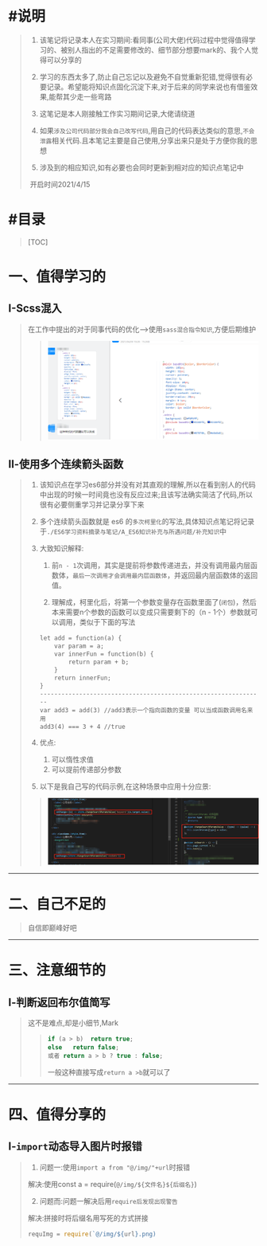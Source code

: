 # #说明

>1. 该笔记将记录本人在实习期间:看同事(公司大佬)代码过程中觉得值得学习的、被别人指出的不足需要修改的、细节部分想要mark的、我个人觉得可以分享的
>
>2. 学习的东西太多了,防止自己忘记以及避免不自觉重新犯错,觉得很有必要记录。希望能将知识点固化沉淀下来,对于后来的同学来说也有借鉴效果,能帮其少走一些弯路
>
>3. 这笔记是本人刚接触工作实习期间记录,大佬请绕道
>
>4. 如果`涉及公司代码部分我会自己改写代码`,用自己的代码表达类似的意思,`不会泄露`相关代码.且本笔记主要是自己使用,分享出来只是处于方便你我的思想
>
>5. 涉及到的相应知识,如有必要也会同时更新到相对应的知识点笔记中
>
>   ​																开启时间2021/4/15

# #目录

>[TOC]

# 一、值得学习的

## Ⅰ-Scss混入

>在工作中提出的对于同事代码的优化-->使用`sass混合指令知识`,方便后期维护
>>
>>![混合指令用例](实习期间偷师记录中的图片/混合指令用例.png)
>



## Ⅱ-使用多个连续箭头函数

>1. 该知识点在学习es6部分并没有对其直观的理解,所以在看到别人的代码中出现的时候一时间竟也没有反应过来;且该写法确实简洁了代码,所以很有必要侧重学习并记录分享下来
>
>2. 多个连续箭头函数就是 es6 的`多次柯里化`的写法,具体知识点笔记将记录于`./ES6学习资料摘录与笔记/A_ES6知识补充与所遇问题/补充知识`中
>
>3. 大致知识解释:
>
>      1. 前`n - 1`次调用，其实是提前将参数传递进去，并没有调用最内层函数体，`最后一次调用才会调用最内层函数体`，并返回最内层函数体的返回值。
>
>      2. 理解成，柯里化后，将第一个参数变量存在函数里面了(`闭包`)，然后本来需要n个参数的函数可以变成只需要剩下的（n - 1个）参数就可以调用，类似于下面的写法
>
>    ```JS
>    let add = function(a) {
>        var param = a;
>        var innerFun = function(b) {
>            return param + b;
>        }
>        return innerFun;
>    }
>    ---------------------------------------------------------------
>    var add3 = add(3) //add3表示一个指向函数的变量 可以当成函数调用名来用
>    add3(4) === 3 + 4 //true
>    ```
>
>4. 优点:
>
>      1. 可以惰性求值
>      2. 可以提前传递部分参数
>
>5. 以下是我自己写的代码示例,在这种场景中应用十分应景:
>
>>![image-20210415152045586](实习期间偷师记录中的图片/多个连续箭头函数与柯里化实例.png)



------



# 二、自己不足的

>自信即巅峰好吧

------





# 三、注意细节的

## Ⅰ-判断返回布尔值简写

>这不是难点,却是小细节,Mark
>
>>```js
>>if (a > b)  return true;
>>else   return false;
>>或者 return a > b ? true : false;
>>```
>>
>>一般这种直接写成`return a >b`就可以了
>

------



# 四、值得分享的

## Ⅰ-`import`动态导入图片时报错

>1. 问题一:使用`import a from "@/img/"+url`时报错
>
>  解决:使用const a = require(`@/img/${文件名}${后缀名}`)
>
>2. 问题而:问题一解决后用`require后发现出现警告`
>
>  解决:拼接时将后缀名用写死的方式拼接
>
>  ```js
>  requImg = require(`@/img/${url}.png)
>  ```

